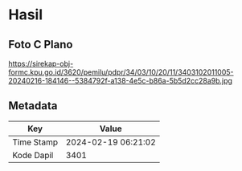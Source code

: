 # Hasil

## Foto C Plano

https://sirekap-obj-formc.kpu.go.id/3620/pemilu/pdpr/34/03/10/20/11/3403102011005-20240216-184146--5384792f-a138-4e5c-b86a-5b5d2cc28a9b.jpg


## Metadata

| Key        | Value               |
| ---------- | ------------------- |
| Time Stamp | 2024-02-19 06:21:02 |
| Kode Dapil | 3401                |



